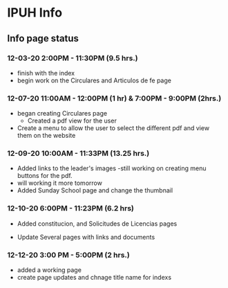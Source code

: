 # IPUH Info

## Info page status

### 12-03-20 2:00PM - 11:30PM (9.5 hrs.)

- finish with the index
- begin work on the Circulares and Articulos de fe page

### 12-07-20 11:00AM - 12:00PM (1 hr) &  7:00PM - 9:00PM (2hrs.)

- began creating Circulares page
  - Created a pdf view for the user
- Create a menu to allow the user to select the different pdf and view them on the website

### 12-09-20 10:00AM - 11:33PM (13.25 hrs.)

- Added links to the leader's images
 -still working on creating menu buttons for the pdf.
- will working it more tomorrow
- Added Sunday School page and change the thumbnail

### 12-10-20 6:00PM - 11:23PM (6.2 hrs)

- Added constitucion, and  Solicitudes de Licencias pages

- Update Several pages with links and documents

### 12-12-20 3:00 PM - 5:00PM (2 hrs.)

- added a working page
- create page updates and chnage title name for indexs

